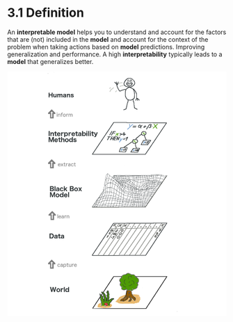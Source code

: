 # 3.1 Definition

 An **interpretable model** helps you to understand and account for the factors that are \(not\) included in the **model** and account for the context of the problem when taking actions based on **model** predictions. Improving generalization and performance. A high **interpretability** typically leads to a **model** that generalizes better.

![Flow for an Interpretable Models](../.gitbook/assets/image%20%287%29.png)

